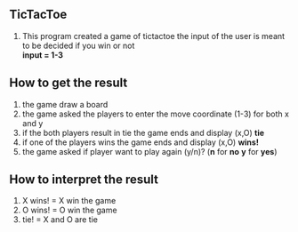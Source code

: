 ## TicTacToe
1. This program created a game of tictactoe the input of the user is meant to be decided if you win or not<br>
**input = 1-3**

## How to get the result
1. the game draw a board<br>
2. the game asked the players to enter the move coordinate (1-3) for both x and y<br>
3. if the both players result in tie the game ends and display (x,O) **tie**<br>
4. if one of the players wins the game ends and display (x,O) **wins!**<br>
5. the game asked if player want to play again (y/n)? (**n** for **no** **y** for **yes**)

## How to interpret the result
1. X wins! = X win the game<br>
2. O wins! = O win the game<br>
3. tie! = X and O are tie